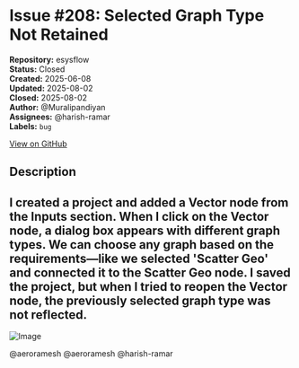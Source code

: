 # Issue #208: Selected Graph Type Not Retained

**Repository:** esysflow  
**Status:** Closed  
**Created:** 2025-06-08  
**Updated:** 2025-08-02  
**Closed:** 2025-08-02  
**Author:** @Muralipandiyan  
**Assignees:** @harish-ramar  
**Labels:** `bug`  

[View on GitHub](https://github.com/Simtestlab/esysflow/issues/208)

## Description

## I created a project and added a Vector node from the Inputs section. When I click on the Vector node, a dialog box appears with different graph types. We can choose any graph based on the requirements—like we selected 'Scatter Geo' and connected it to the Scatter Geo node. I saved the project, but when I tried to reopen the Vector node, the previously selected graph type was not reflected.

![Image](https://github.com/user-attachments/assets/5ca0baca-5018-4f05-8de2-dac294274557)

@aeroramesh @aeroramesh @harish-ramar 